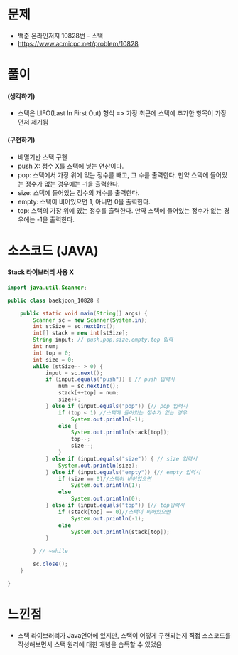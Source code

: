 # 문제

- 백준 온라인저지 10828번 - 스택
- https://www.acmicpc.net/problem/10828

# 풀이

#### (생각하기)

- 스택은 LIFO(Last In First Out) 형식 => 가장 최근에 스택에 추가한 항목이 가장 먼저 제거됨

#### (구현하기)

- 배열기반 스택 구현
- push X: 정수 X를 스택에 넣는 연산이다.
- pop: 스택에서 가장 위에 있는 정수를 빼고, 그 수를 출력한다. 만약 스택에 들어있는 정수가 없는 경우에는 -1을 출력한다.
- size: 스택에 들어있는 정수의 개수를 출력한다.
- empty: 스택이 비어있으면 1, 아니면 0을 출력한다.
- top: 스택의 가장 위에 있는 정수를 출력한다. 만약 스택에 들어있는 정수가 없는 경우에는 -1을 출력한다.

# 소스코드 (JAVA)

#### Stack 라이브러리 사용 X

```java
import java.util.Scanner;

public class baekjoon_10828 {

	public static void main(String[] args) {
		Scanner sc = new Scanner(System.in);
		int stSize = sc.nextInt();
		int[] stack = new int[stSize];
		String input; // push,pop,size,empty,top 입력
		int num;
		int top = 0;
		int size = 0;
		while (stSize-- > 0) {
			input = sc.next();
			if (input.equals("push")) { // push 입력시
				num = sc.nextInt();
				stack[++top] = num;
				size++;
			} else if (input.equals("pop")) {// pop 입력시
				if (top < 1) //스택에 들어있는 정수가 없는 경우
					System.out.println(-1);
				else {
					System.out.println(stack[top]);
					top--;
					size--;
				}
			} else if (input.equals("size")) { // size 입력시
				System.out.println(size);
			} else if (input.equals("empty")) {// empty 입력시
				if (size == 0)//스택이 비어있으면
					System.out.println(1);
				else
					System.out.println(0);
			} else if (input.equals("top")) {// top입력시
				if (stack[top] == 0)//스택이 비어있으면
					System.out.println(-1);
				else
					System.out.println(stack[top]);
			}

		} // ~while

		sc.close();
	}

}

```

# 느낀점

- 스택 라이브러리가 Java언어에 있지만, 스택이 어떻게 구현되는지 직접 소스코드를 작성해보면서 스택 원리에 대한 개념을 습득할 수 있었음

<!-- # 참고자료 -->
